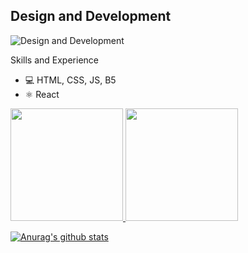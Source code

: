 ## Design and Development
![Design and Development](https://pbs.twimg.com/profile_banners/1321465125866475521/1665221568/1500x500)


Skills and Experience
* 💻 HTML, CSS, JS, B5
* ⚛️ React

<div>
    <a href="https://github.com/ProgrammerYavuz">
    <img height="180em" src="https://github-readme-stats.vercel.app/api?username=ProgrammerYavuz&show_icons=true&theme-dark&include_all_commits=true&count_private=true"/>
    <img height="180em" src="https://github-readme-stats.vercel.app/api/top-langs/?username=ProgrammerYavuz&layout=compact&langs_count=16&theme-dark"/>
</div>




[![Anurag's github stats](https://github-readme-stats.vercel.app/api?username=ProgrammerYavuz)](https://github.com/ProgrammerYavuz/github-readme-stats)
